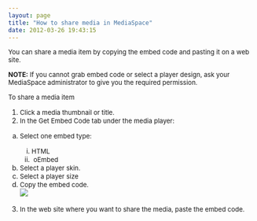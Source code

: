 ```yaml
---
layout: page
title: "How to share media in MediaSpace"
date: 2012-03-26 19:43:15
---
```


<span style="font-size: small;">You can share a media item by copying the embed code and pasting it on a web site.</span>

<p class="mce-note-graphic">
  <span style="font-size: small;"><strong>NOTE:</strong><span> If you cannot grab embed code or select a player design, ask your MediaSpace administrator to give you the required permission.</span></span>
</p>

<p class="mce-procedure">
  <span style="font-size: small;">To share a media item</span>
</p>

1.  <span style="font-size: small;">Click a media thumbnail or title.</span>
2.  <span style="font-size: small;"><strong></strong>In the Get Embed Code tab under the media player:</span>
<ol style="list-style-type: lower-alpha;">
  <li>
    <span style="font-size: small;">Select one embed type:</span>
  </li>
  <ol style="list-style-type: lower-roman;">
    <li>
      <span style="font-size: small;">HTML</span>
    </li>
    <li>
      <span style="font-size: small;"> oEmbed</span>
    </li>
  </ol>
  
  <li>
    <span style="font-size: small;">Select a player skin.</span>
  </li>
  <li>
    <span style="font-size: small;">Select a player size</span>
  </li>
  <li>
    <span style="font-size: small;">Copy the embed code.<br /><img src="{{site.url}}/assets/385">
  </li>
</ol>

3.  <span style="font-size: small;"><strong></strong>In the web site where you want to share the media, paste the embed code.</span>

<div>
  <span style="font-size: small;"><br /></span>
</div>